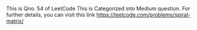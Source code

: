 This is Qno. 54 of LeetCode
This is Categorized into Medium question.
For further details, you can visit this link https://leetcode.com/problems/spiral-matrix/